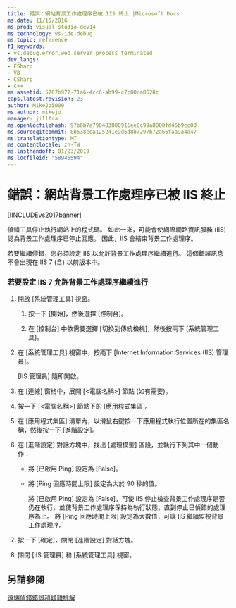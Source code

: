 ```yaml
---
title: 錯誤：網站背景工作處理序已被 IIS 終止 |Microsoft Docs
ms.date: 11/15/2016
ms.prod: visual-studio-dev14
ms.technology: vs-ide-debug
ms.topic: reference
f1_keywords:
- vs.debug.error.web_server_process_terminated
dev_langs:
- FSharp
- VB
- CSharp
- C++
ms.assetid: 5707b972-71a6-4cc6-ab99-c7c00ca8628c
caps.latest.revision: 23
author: MikeJo5000
ms.author: mikejo
manager: jillfra
ms.openlocfilehash: 97b6b7a798483000916ee8c99a8000fd45b9cc00
ms.sourcegitcommit: 8b538eea125241e9d6d8b7297b72a66faa9a4a47
ms.translationtype: MT
ms.contentlocale: zh-TW
ms.lasthandoff: 01/23/2019
ms.locfileid: "58945594"
---
```

# <a name="error-web-site-worker-process-has-been-terminated-by-iis"></a>錯誤：網站背景工作處理序已被 IIS 終止
[!INCLUDE[vs2017banner](../includes/vs2017banner.md)]

偵錯工具停止執行網站上的程式碼。 如此一來，可能會使網際網路資訊服務 (IIS) 認為背景工作處理序已停止回應。 因此，IIS 會結束背景工作處理序。  
  
 若要繼續偵錯，您必須設定 IIS 以允許背景工作處理序繼續進行。 這個錯誤訊息不會出現在 IIS 7 (含) 以前版本中。  
  
### <a name="to-configure-iis-7-to-allow-the-worker-process-to-continue"></a>若要設定 IIS 7 允許背景工作處理序繼續進行  
  
1. 開啟 [系統管理工具] 視窗。  
  
   1.  按一下 [開始]，然後選擇 [控制台]。  
  
   2.  在 [控制台] 中依需要選擇 [切換到傳統檢視]，然後按兩下 [系統管理工具]。  
  
2. 在 [系統管理工具] 視窗中，按兩下 [Internet Information Services (IIS) 管理員]。  
  
    [IIS 管理員] 隨即開啟。  
  
3. 在 [連線] 窗格中，展開 [\<電腦名稱>] 節點 (如有需要)。  
  
4. 按一下 [\<電腦名稱>] 節點下的 [應用程式集區]。  
  
5. 在 [應用程式集區] 清單內，以滑鼠右鍵按一下應用程式執行位置所在的集區名稱，然後按一下 [進階設定]。  
  
6. 在 [進階設定] 對話方塊中，找出 [處理模型] 區段，並執行下列其中一個動作：  
  
   - 將 [已啟用 Ping] 設定為 [False]。  
  
   - 將 [Ping 回應時間上限] 設定為大於 90 秒的值。  
  
     將 [已啟用 Ping] 設定為 [False]，可使 IIS 停止檢查背景工作處理序是否仍在執行，並使背景工作處理序保持為執行狀態，直到停止已偵錯的處理序為止。 將 [Ping 回應時間上限] 設定為大數值，可讓 IIS 繼續監視背景工作處理序。  
  
7. 按一下 [確定]，關閉 [進階設定] 對話方塊。  
  
8. 關閉 [IIS 管理員] 和 [系統管理工具] 視窗。  
  
## <a name="see-also"></a>另請參閱  
 [遠端偵錯錯誤和疑難排解](../debugger/remote-debugging-errors-and-troubleshooting.md)
